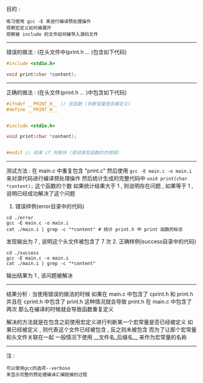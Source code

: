 目的 : 
```
练习使用 gcc -E 来进行编译预处理操作
观察宏定义如何被展开
观察被 include 的文件如何被导入源码文件
```

---
错误的做法 : (在头文件中(print.h ... )包含如下代码)
```c
#include <stdio.h>

void print(char *content);
```

---
正确的做法 : (在头文件(print.h ... )中包含如下代码)
```c
#ifndef __PRINT_H__ // 宏函数 (判断变量是否被定义)
#define __PRINT_H__


#include <stdio.h>

void print(char *content);


#endif // 结束 if 判断块 (即结束宏函数的作用域)
```

---
测试方法 : 
在 main.c 中重复包含 "print.c"
然后使用 `gcc -E main.c -o main.i` 来对源代码进行编译预处理操作
然后统计生成的完整代码中 `void print(char *content);` 这个函数的个数
如果统计结果大于 1 , 则说明存在问题 , 如果等于 1 , 说明已经成功解决了这个问题
1. 错误样例(error目录中的代码)
```
cd ./error
gcc -E main.c -o main.i
cat ./main.i | grep -c "*content" # 统计 print.h 中 print 函数的标志
```
发现输出为 7 , 说明这个头文件被包含了 7 次
2. 正确样例(success目录中的代码)
```
cd ./success
gcc -E main.c -o main.i
cat ./main.i | grep -c "*content"
```
输出结果为 1 , 该问题被解决

---
结果分析 : 
当使用错误的做法的时候
如果在 main.c 中包含了 cprint.h 和 print.h
并且在 cprint.h 中包含了 print.h
这种情况就会导致 print.h 在 main.c 中包含了两次
那么在编译的时候就会导致函数重复定义

解决的方法就是在包含之前使用宏定义进行判断某一个宏常量是否已经被定义
如果已经被定义 , 则代表这个文件已经被包含 , 反之则未被包含
而为了让那个宏常量和头文件关联在一起
一般情况下使用 \_\_文件名\_后缀名\_\_ 来作为宏常量的名称

---
注 : 
```
可以使用gcc的选项--verbose
来显示完整的预处理编译汇编链接的过程
```
